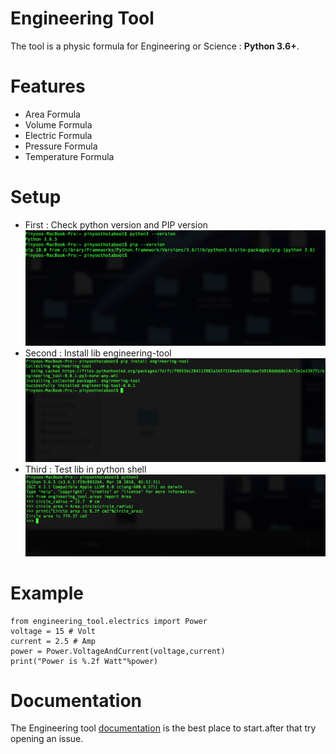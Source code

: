 # Engineering Tool

The tool is a physic formula for Engineering or Science : **Python 3.6+**.


# Features
- Area Formula
- Volume Formula
- Electric Formula
- Pressure Formula
- Temperature Formula 

# Setup
- First : Check python version and PIP version
![](docs/images/check_version.png?raw=true)
- Second : Install lib engineering-tool
![](docs/images/install.png?raw=true)
- Third : Test lib in python shell
![](docs/images/example.png?raw=true)

# Example

    from engineering_tool.electrics import Power
    voltage = 15 # Volt
    current = 2.5 # Amp
    power = Power.VoltageAndCurrent(voltage,current)
    print("Power is %.2f Watt"%power)

# Documentation
The Engineering tool [documentation](https://github.com/pinyoothotaboot/engineering_tool/tree/master/docs) is the best place to start.after that try opening an issue.